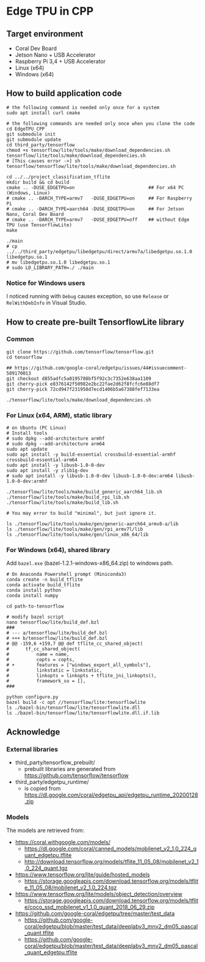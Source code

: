 # Edge TPU in CPP
## Target environment
- Coral Dev Board
- Jetson Nano + USB Accelerator
- Raspberry Pi 3,4 + USB Accelerator
- Linux (x64)
- Windows (x64)

## How to build application code
```
# the following command is needed only once for a system
sudo apt install curl cmake

# the following commands are needed only once when you clone the code
cd EdgeTPU_CPP
git submodule init
git submodule update
cd third_party/tensorflow
chmod +x tensorflow/lite/tools/make/download_dependencies.sh
tensorflow/lite/tools/make/download_dependencies.sh
# [This causes error ->] sh tensorflow/tensorflow/lite/tools/make/download_dependencies.sh

cd ../../project_classification_tflite
mkdir build && cd build
cmake .. -DUSE_EDGETPU=on							## For x64 PC (Windows, Linux)
# cmake .. -DARCH_TYPE=armv7   -DUSE_EDGETPU=on		## For Raspberry Pi
# cmake .. -DARCH_TYPE=aarch64 -DUSE_EDGETPU=on 	## For Jetson Nano, Coral Dev Board
# cmake .. -DARCH_TYPE=armv7   -DUSE_EDGETPU=off	## without Edge TPU (use TensorflowLite)
make

./main
# cp ../../third_party/edgetpu/libedgetpu/direct/armv7a/libedgetpu.so.1.0 libedgetpu.so.1
# mv libedgetpu.so.1.0 libedgetpu.so.1
# sudo LD_LIBRARY_PATH=./ ./main

```

### Notice for Windows users
I noticed running with `Debug` causes exception, so use `Release` or `RelWithDebInfo` in Visual Studio.


## How to create pre-built TensorflowLite library
### Common
```
git clone https://github.com/tensorflow/tensorflow.git
cd tensorflow

## https://github.com/google-coral/edgetpu/issues/44#issuecomment-589170013
git checkout d855adfc5a0195788bf5f92c3c7352e638aa1109
git cherry-pick e8376142f50982e2bc22fae2d62f8fcfc6e88df7
git cherry-pick 72cd947f231950d7ecd1406b5a67388fef7133ea

./tensorflow/lite/tools/make/download_dependencies.sh
```

### For Linux (x64, ARM), static library
```
# on Ubuntu (PC Linux)
# Install tools
# sudo dpkg --add-architecture armhf
# sudo dpkg --add-architecture arm64
sudo apt update
sudo apt install -y build-essential crossbuild-essential-armhf crossbuild-essential-arm64
sudo apt install -y libusb-1.0-0-dev
sudo apt install -y zlib1g-dev
# sudo apt install -y libusb-1.0-0-dev libusb-1.0-0-dev:arm64 libusb-1.0-0-dev:armhf

./tensorflow/lite/tools/make/build_generic_aarch64_lib.sh
./tensorflow/lite/tools/make/build_rpi_lib.sh 
./tensorflow/lite/tools/make/build_lib.sh

# You may error to build "minimal", but just ignore it.

ls ./tensorflow/lite/tools/make/gen/generic-aarch64_armv8-a/lib
ls ./tensorflow/lite/tools/make/gen/rpi_armv7l/lib
ls ./tensorflow/lite/tools/make/gen/linux_x86_64/lib
```

### For Windows (x64), shared library
Add `bazel.exe` (bazel-1.2.1-windows-x86_64.zip) to windows path.

```
# On Anaconda Powershell prompt (Miniconda3)
conda create -n build_tflite
conda activate build_tflite
conda install python
conda install numpy

cd path-to-tensorflow

# modify bazel script
nano tensorflow/lite/build_def.bzl 
###
# --- a/tensorflow/lite/build_def.bzl
# +++ b/tensorflow/lite/build_def.bzl
# @@ -159,6 +159,7 @@ def tflite_cc_shared_object(
#      tf_cc_shared_object(
#          name = name,
#          copts = copts,
# +        features = ["windows_export_all_symbols"],
#          linkstatic = linkstatic,
#          linkopts = linkopts + tflite_jni_linkopts(),
#          framework_so = [],
###

python configure.py
bazel build -c opt //tensorflow/lite:tensorflowlite
ls ./bazel-bin/tensorflow/lite/tensorflowlite.dll
ls ./bazel-bin/tensorflow/lite/tensorflowlite.dll.if.lib
```

## Acknowledge
### External libraries
- third_party/tensorflow_prebuilt/
	- prebuilt libraries are generated from https://github.com/tensorflow/tensorflow 
- third_party/edgetpu_runtime/
	- is copied from https://dl.google.com/coral/edgetpu_api/edgetpu_runtime_20200128.zip

### Models
The models are retrieved from:

- https://coral.withgoogle.com/models/
	- https://dl.google.com/coral/canned_models/mobilenet_v2_1.0_224_quant_edgetpu.tflite
	- http://download.tensorflow.org/models/tflite_11_05_08/mobilenet_v2_1.0_224_quant.tgz
- https://www.tensorflow.org/lite/guide/hosted_models
	- https://storage.googleapis.com/download.tensorflow.org/models/tflite_11_05_08/mobilenet_v2_1.0_224.tgz
- https://www.tensorflow.org/lite/models/object_detection/overview
	- https://storage.googleapis.com/download.tensorflow.org/models/tflite/coco_ssd_mobilenet_v1_1.0_quant_2018_06_29.zip
- https://github.com/google-coral/edgetpu/tree/master/test_data
	- https://github.com/google-coral/edgetpu/blob/master/test_data/deeplabv3_mnv2_dm05_pascal_quant.tflite
	- https://github.com/google-coral/edgetpu/blob/master/test_data/deeplabv3_mnv2_dm05_pascal_quant_edgetpu.tflite
